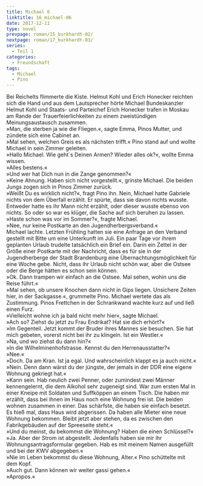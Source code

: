 ```yaml
---
title: Michael 6
linktitle: 16_michael-06
date: 2017-12-11
type: novel
prevpage: roman/15_burkhardt-02/
nextpage: roman/17_burkhardt-03/
series:
  - Teil 1
categories:
  - Freundschaft
tags:
  - Michael
  - Pino
---
```


Bei Reichelts flimmerte die Kiste. Helmut Kohl und Erich Honecker reichten sich die Hand und aus dem Lautsprecher hörte Michael Bundeskanzler Helmut Kohl und Staats- und Parteichef Erich Honecker trafen in Moskau am Rande der Trauerfeierlichkeiten zu einem zweistündigen Meinungsaustausch zusammen.   
»Man, die sterben ja wie die Fliegen.«, sagte Emma, Pinos Mutter, und zündete sich eine Cabinet an.   
»Mal sehen, welchen Greis es als nächsten trifft.« Pino stand auf und wollte Michael in sein Zimmer geleiten.   
»Hallo Michael. Wie geht´s Deinen Armen? Wieder alles ok?«, wollte Emma wissen.   
»Alles bestens.«   
»Und wer hat Dich nun in die Zange genommen?«   
»Keine Ahnung. Haben sich nicht vorgestellt.«, grinste Michael. Die beiden Jungs zogen sich in Pinos Zimmer zurück.   
»Weißt Du es wirklich nicht?«, fragt Pino ihn. Nein, Michael hatte Gabriele nichts von dem Überfall erzählt. Er spürte, dass sie davon nichts wusste. Entweder hatte es ihr Mann nicht erzählt, oder dieser wusste ebenso von nichts. So oder so war es klüger, die Sache auf sich beruhen zu lassen.   
»Haste schon was vor im Sommer?«, fragte Michael.   
»Nee, nur keine Postkarte an den Jugendherbergsverband.«   
Michael lachte. Letzten Frühling hatten sie eine Anfrage an den Verband gestellt mit Bitte um eine Unterkunft im Juli. Ein paar Tage vor ihrem geplanten Urlaub trudelte tatsächlich ein Brief ein. Darin ein Zettel in der Größe einer Postkarte mit der Nachricht, dass es für sie in der Jugendherberge der Stadt Brandenburg eine Übernachtungsmöglichkeit für eine Woche gebe. Nicht, dass ihr Urlaub nicht schön war, aber die Ostsee oder die Berge hätten es schon sein können.   
»Ok. Dann trampen wir einfach an die Ostsee. Mal sehen, wohin uns die Reise führt.«   
»Mal sehen, ob unsere Knochen dann nicht in Gips liegen. Unsichere Zeiten hier, in der Sackgasse.«, grummelte Pino. Michael wertete das als Zustimmung. Pinos Frettchen in der Schrankwand wachte kurz auf und ließ einen Furz.   
»Vielleicht wohne ich ja bald nicht mehr hier«, sagte Michael.   
»Ach so? Ziehst du jetzt zu Frau Endrikat? Hat sie dich erhört?«   
»Im Gegenteil. Jetzt kommt der Bruder ihres Mannes sie besuchen. Sie hat mich gebeten, vorerst nicht bei ihr zu klingeln. Ist ein Westler.«   
»Na, und wo ziehst du dann hin?«   
»In die Wilhelminenhofstrasse. Kennst du den Herrenausstatter?«   
»Nee.«   
»Doch. Da am Kran. Ist ja egal. Und wahrscheinlich klappt es ja auch nicht.«   
»Nein. Denn dann wärst du der jüngste, der jemals in der DDR eine eigene Wohnung gekriegt hat.«   
»Kann sein. Hab neulich zwei Penner, oder zumindest zwei Männer kennengelernt, die dem Alkohol sehr zugeneigt sind. War zum ersten Mal in einer Kneipe mit Soldaten und Suffköppen an einem Tisch. Die haben mir erzählt, dass bei ihnen im Haus noch eine Wohnung frei ist. Die beiden wohnen zusammen in einer. Das schärfste, die haben sie einfach besetzt. Es hieß mal, dass Haus wird abgerissen. Da haben alle Mieter eine neue Wohnung bekommen. Bleibt jetzt aber stehen, da es zwischen den Fabrikgebäuden auf der Spreeseite steht.«   
»Und du meinst, du bekommst die Wohnung? Haben die einen Schlüssel?«   
»Ja. Aber der Strom ist abgestellt. Jedenfalls haben sie mir ihr Wohnungsantragsformular gegeben. Hab es mit meinem Namen ausgefüllt und bei der KWV abgegeben.«   
»Nie im Leben bekommst du diese Wohnung, Alter.« Pino schüttelte mit dem Kopf.   
»Auch gut. Dann können wir weiter gassi gehen.«   
»Apropos.«
